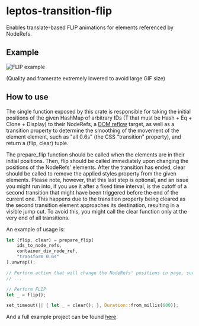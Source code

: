 # leptos-transition-flip
Enables translate-based FLIP animations for elements referenced by NodeRefs.

## Example
![FLIP example](https://media0.giphy.com/media/v1.Y2lkPTc5MGI3NjExaW9ubW9sZ2N1YmR4Z215cXpiYzQwZW0xaThkajRncDEwOXlndG93YSZlcD12MV9pbnRlcm5hbF9naWZfYnlfaWQmY3Q9Zw/ezdHY32OsPzW6N4co2/giphy.gif)

(Quality and framerate extremely lowered to avoid large GIF size)

## How to use
The single function exposed by this crate is responsible for taking the initial positions
of the given HashMap of arbitrary IDs (T that must be Hash + Eq + Clone + Display) to
their NodeRefs,
a [DOM reflow](https://stackoverflow.com/questions/27637184/what-is-dom-reflow) target,
as well as a transition property to determine the smoothing of the movement of
the element element, such as "all 0.6s" (the CSS "transition" property), and return a
(flip, clear) tuple.

The prepare_flip function should be called when the elements are in their initial positions.
Then, flip should be called immediately upon changing the positions of the NodeRefs'
elements. After the transition has ended, clear should be called to remove the applied
styles property from the given elements. Please note, however, that this last step is
optional, and an issue you might run into, if you use it after a fixed time interval, is the
cutoff of a second transition that might have been triggered before the end of the current
one. This happens due to the transition property being cleared as the second transition
element approaches its destination, resulting in a visible jump cut. To avoid this, you
might call the clear function only at the very end of all transitions.


An example of usage is:

```rust
let (flip, clear) = prepare_flip(
    ids_to_node_refs,
    container_div_node_ref,
    "transform 0.6s"
).unwrap();

// Perform action that will change the NodeRefs' positions in page, such as settings signals
// ...

// Perform FLIP
let _ = flip();

set_timeout(|| { let _ = clear(); }, Duration::from_millis(600));
```

And a full example project can be found [here](./example-project/).
